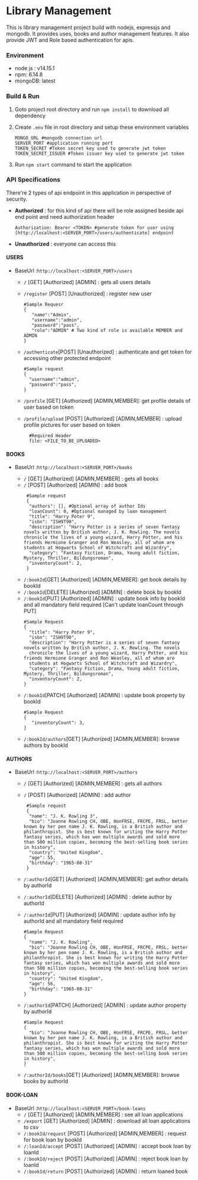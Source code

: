 # Library Management

This is library management project build with nodejs, expressjs and mongodb. It provides uses, books and author
management features. It also provide JWT and Role based authentication for apis.

### Environment

* node js : v14.15.1
* npm: 6.14.8
* mongoDB: latest

### Build & Run

1. Goto project root directory and run `npm install` to download all dependency
1. Create `.env` file in root directory and setup these environment variables

    ```
    MONGO_URL #mongodb connection url
    SERVER_PORT #application running port
    TOKEN_SECRET #Token secret key used to generate jwt token
    TOKEN_SECRET_ISSUER #Token issuer key used to generate jwt token
    ```
1. Run `npm start` command to start the application

### API Specifications

There're 2 types of api endpoint in this application in perspective of security.

* **Authorized** : for this kind of api there will be role assigned beside api end point and need authorization header

  ```
  Authorization: Bearer <TOKEN> #generate token for user using  [http://localhost:<SERVER_PORT>/users/authenticate] endpoint
  ```
* **Unauthorized** : everyone can access this 

#### USERS

* BaseUrl :`http://localhost:<SERVER_PORT>/users`

    * `/` [GET] [Authorized] [ADMIN] : gets all users details

    * `/register` [POST] [Unauthorized] : register new user
      ```
      #Sample Requesr
      {
         "name":"Admin",
         "username":"admin",
         "password":"pass",
         "role":"ADMIN" # Two kind of role is available MEMBER and ADMIN
      }
      ```
    * `/authenticate`[POST] [Unauthorized] : authenticate and get token for accessing other protected endpoint
      ```
      #Sample request
      {
        "username":"admin",
        "password":"pass",
      }
      ```
    * `/profile` [GET] [Authorized] [ADMIN,MEMBER]: get profile details of user based on token

    * `/profile/upload` [POST] [Authorized] [ADMIN,MEMBER] : upload profile pictures for user based on token
      ```
        #Required Header
        file: <FILE_TO_BE_UPLOADED> 
      ```

#### BOOKS

* BaseUrl :`http://localhost:<SERVER_PORT>/books`

    * `/` [GET] [Authorized] [ADMIN,MEMBER] : gets all books
    * `/` [POST] [Authorized] [ADMIN] : add book
      ```
       #Sample request
       {
        "authors": [], #Optional array of author Ids
        "loanCount": 0, #Optional managed by loan management
        "title": "Harry Poter 9",
        "isbn": "ISH9T90",
        "description": "Harry Potter is a series of seven fantasy novels written by British author, J. K. Rowling. The novels chronicle the lives of a young wizard, Harry Potter, and his friends Hermione Granger and Ron Weasley, all of whom are students at Hogwarts School of Witchcraft and Wizardry",
        "category": "Fantasy Fiction, Drama, Young adult fiction, Mystery, Thriller, Bildungsroman",
        "inventoryCount": 2,
       }
      ```
    * `/:bookId`[GET] [Authorized] [ADMIN,MEMBER]: get book details by bookId
    * `/:bookId`[DELETE] [Authorized] [ADMIN] : delete book by bookId
    * `/:bookId`[PUT] [Authorized] [ADMIN] : update book info by bookId and all mandatory field required [Can't update loanCount through PUT]
      ```
      #Sample Request
      {
        "title": "Harry Poter 9",
        "isbn": "ISH9T90",
        "description": "Harry Potter is a series of seven fantasy novels written by British author, J. K. Rowling. The novels
        chronicle the lives of a young wizard, Harry Potter, and his friends Hermione Granger and Ron Weasley, all of whom are
        students at Hogwarts School of Witchcraft and Wizardry",
        "category": "Fantasy Fiction, Drama, Young adult fiction, Mystery, Thriller, Bildungsroman",
        "inventoryCount": 2, 
      }
      
    * `/:bookId`[PATCH] [Authorized] [ADMIN] : update book property by bookId 
      ```
      #Sample Request
      {
         "inventoryCount": 3,
      }
      ```
    * `/:bookId/authors`[GET] [Authorized] [ADMIN,MEMBER]: browse authors by bookId

#### AUTHORS

* BaseUrl :`http://localhost:<SERVER_PORT>/authors`

    * `/` [GET] [Authorized] [ADMIN,MEMBER] : gets all authors
    * `/` [POST] [Authorized] [ADMIN] : add author
      ```
       #Sample request
       {
        "name": "J. K. Rowling 3",
        "bio": "Joanne Rowling CH, OBE, HonFRSE, FRCPE, FRSL, better known by her pen name J. K. Rowling, is a British author and philanthropist. She is best known for writing the Harry Potter fantasy series, which has won multiple awards and sold more than 500 million copies, becoming the best-selling book series in history",
        "country": "United Kingdom",
        "age": 55,
        "birthday": "1965-08-31"
       }
      ```
    * `/:authorId`[GET] [Authorized] [ADMIN,MEMBER]: get author details by authorId
    * `/:authorId`[DELETE] [Authorized] [ADMIN] : delete author by authorId
    * `/:authorId`[PUT] [Authorized] [ADMIN] : update author info by authorId and all mandatory field required
      
      ```
      #Sample Request
      {
        "name": "J. K. Rowling",
        "bio": "Joanne Rowling CH, OBE, HonFRSE, FRCPE, FRSL, better known by her pen name J. K. Rowling, is a British author and philanthropist. She is best known for writing the Harry Potter fantasy series, which has won multiple awards and sold more than 500 million copies, becoming the best-selling book series in history",
        "country": "United Kingdom",
        "age": 56,
        "birthday": "1965-08-31"
      }
      ```
      
    * `/:authorId`[PATCH] [Authorized] [ADMIN] : update author property by authorId
      ```
      #Sample Request
      {
        "bio": "Joanne Rowling CH, OBE, HonFRSE, FRCPE, FRSL, better known by her pen name J. K. Rowling, is a British author and philanthropist. She is best known for writing the Harry Potter fantasy series, which has won multiple awards and sold more than 500 million copies, becoming the best-selling book series in history",
      }
      ```
    * `/:authorId/books`[GET] [Authorized] [ADMIN,MEMBER]: browse books by authorId

#### BOOK-LOAN

* BaseUrl :`http://localhost:<SERVER_PORT>/book-loans`
    * `/` [GET] [Authorized] [ADMIN,MEMBER] : see all loan applications
    * `/export` [GET] [Authorized] [ADMIN] : download all loan applications to csv 
    * `/:bookId/request` [POST] [Authorized] [ADMIN,MEMBER] : request for book loan by bookId
    * `/:loanId/accept` [POST] [Authorized] [ADMIN] : accept book loan by loanId
    * `/:bookId/reject` [POST] [Authorized] [ADMIN] : reject book loan by loanId
    * `/:bookId/return` [POST] [Authorized] [ADMIN] : return loaned book 